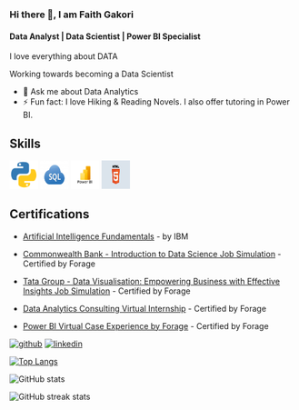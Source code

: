 ### Hi there 👋, I am Faith Gakori
#### Data Analyst | Data Scientist | Power BI Specialist
I love everything about DATA

Working towards becoming a Data Scientist

- 💬 Ask me about Data Analytics 
- ⚡ Fun fact: I love Hiking & Reading Novels. I also offer tutoring in Power BI.

## Skills
<p align="left">
  <img src="https://github.com/FaithGakori/FaithGakori/blob/main/py.png" alt="Python" width="50" height="50"/>
  <img src="https://github.com/FaithGakori/FaithGakori/blob/main/sql.jpg" alt="SQL" width="50" height="50"/>
  <img src="https://github.com/FaithGakori/FaithGakori/blob/main/BI.png" alt="BI" width="50" height="50"/>
  <img src="https://github.com/FaithGakori/FaithGakori/blob/main/HTML.png" alt="HTML" width="50" height="50"/>
</p>

## Certifications
- [Artificial Intelligence Fundamentals](https://www.credly.com/badges/22109cac-1225-43c1-9d2c-5aa94b72214e/linked_in_profile) - by IBM
  
- [Commonwealth Bank - Introduction to Data Science Job Simulation](https://forage-uploads-prod.s3.amazonaws.com/completion-certificates/Commonwealth%20Bank/smwfytX3mcLboA9bf_Commonwealth%20Bank_Qd8dcTp3CymiPq9D7_1727937059866_completion_certificate.pdf) - Certified by Forage
  
- [Tata Group - Data Visualisation: Empowering Business with Effective Insights Job Simulation](https://forage-uploads-prod.s3.amazonaws.com/completion-certificates/Tata/MyXvBcppsW2FkNYCX_Tata%20Group_Qd8dcTp3CymiPq9D7_1728489135549_completion_certificate.pdf) - Certified by Forage
  
- [Data Analytics Consulting Virtual Internship](https://forage-uploads-prod.s3.amazonaws.com/completion-certificates/KPMG%20AU/m7W4GMqeT3bh9Nb2c_KPMG%20AU_Qd8dcTp3CymiPq9D7_1686325047423_completion_certificate.pdf) - Certified by Forage
  
- [Power BI Virtual Case Experience by Forage](https://forage-uploads-prod.s3.amazonaws.com/completion-certificates/PwC%20Switzerland/a87GpgE6tiku7q3gu_PwC%20Switzerland_Qd8dcTp3CymiPq9D7_1687168401216_completion_certificate.pdf) - Certified by Forage

[<img src='https://cdn.jsdelivr.net/npm/simple-icons@3.0.1/icons/github.svg' alt='github' height='40'>](https://github.com/FaithGakori)  [<img src='https://cdn.jsdelivr.net/npm/simple-icons@3.0.1/icons/linkedin.svg' alt='linkedin' height='40'>](https://www.linkedin.com/in/https://www.linkedin.com/in/faith-gakori-b98027255//)  

[![Top Langs](https://github-readme-stats.vercel.app/api/top-langs/?username=FaithGakori)](https://github.com/anuraghazra/github-readme-stats)

![GitHub stats](https://github-readme-stats.vercel.app/api?username=FaithGakori&show_icons=true&count_private=true)  

![GitHub streak stats](https://streak-stats.demolab.com/?user=FaithGakori)  





